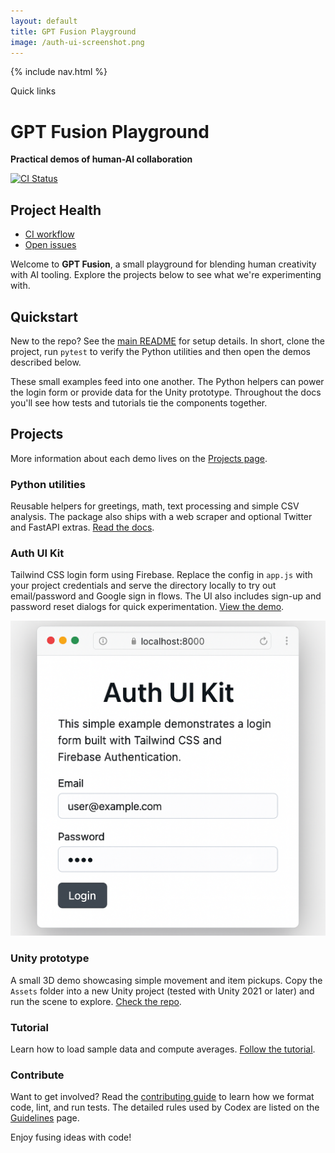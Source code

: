 ```yaml
---
layout: default
title: GPT Fusion Playground
image: /auth-ui-screenshot.png
---
```


{% include nav.html %}

<div id="toc">
  <p class="toc-title">Quick links</p>
</div>

# GPT Fusion Playground

**Practical demos of human-AI collaboration**

[![CI Status](https://github.com/costasford/gpt-fusion/actions/workflows/ci.yml/badge.svg)](https://github.com/costasford/gpt-fusion/actions/workflows/ci.yml)

## Project Health

- [CI workflow](https://github.com/costasford/gpt-fusion/actions/workflows/ci.yml)
- [Open issues](https://github.com/costasford/gpt-fusion/issues)

Welcome to **GPT Fusion**, a small playground for blending human creativity with AI tooling. Explore the projects below to see what we're experimenting with.

## Quickstart

New to the repo? See the [main README](https://github.com/costasford/gpt-fusion#readme) for setup details. In
short, clone the project, run `pytest` to verify the Python utilities and then
open the demos described below.

These small examples feed into one another. The Python helpers can power the
login form or provide data for the Unity prototype. Throughout the docs you'll
see how tests and tutorials tie the components together.

## Projects

More information about each demo lives on the [Projects page](projects.md).

### Python utilities

Reusable helpers for greetings, math, text processing and simple CSV analysis. The package also ships with a web scraper and optional Twitter and FastAPI extras. [Read the docs](README.md).

### Auth UI Kit

Tailwind CSS login form using Firebase. Replace the config in `app.js` with your
project credentials and serve the directory locally to try out email/password
and Google sign in flows. The UI also includes sign-up and password reset
dialogs for quick experimentation.
[View the demo](https://github.com/costasford/gpt-fusion/tree/main/auth-ui-kit).

![Auth UI screenshot](/auth-ui-screenshot.png)

### Unity prototype

A small 3D demo showcasing simple movement and item pickups. Copy the `Assets`
folder into a new Unity project (tested with Unity&nbsp;2021 or later) and run the
scene to explore. [Check the repo](https://github.com/costasford/gpt-fusion/tree/main/unity-prototype).


### Tutorial

Learn how to load sample data and compute averages. [Follow the tutorial](tutorial.md).

### Contribute

Want to get involved? Read the [contributing guide](contributing.md) to learn
how we format code, lint, and run tests. The detailed rules used by Codex are
listed on the [Guidelines](guidelines.md) page.

Enjoy fusing ideas with code!

<script src="assets/js/external-links.js"></script>
<script src="assets/js/anchor-links.js"></script>
<script src="assets/js/toc.js"></script>
